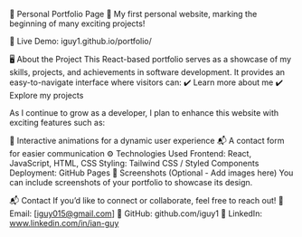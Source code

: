 📌 Personal Portfolio Page
🚀 My first personal website, marking the beginning of many exciting projects!

🔗 Live Demo: iguy1.github.io/portfolio/

🖥️ About the Project
This React-based portfolio serves as a showcase of my skills, projects, and achievements in software development. It provides an easy-to-navigate interface where visitors can:
✔️ Learn more about me
✔️ Explore my projects


As I continue to grow as a developer, I plan to enhance this website with exciting features such as:

🎨 Interactive animations for a dynamic user experience
📬 A contact form for easier communication
⚙️ Technologies Used
Frontend: React, JavaScript, HTML, CSS
Styling: Tailwind CSS / Styled Components
Deployment: GitHub Pages
📸 Screenshots (Optional - Add images here)
You can include screenshots of your portfolio to showcase its design.





📬 Contact
If you’d like to connect or collaborate, feel free to reach out!
📧 Email: [iguy015@gmail.com]
🔗 GitHub: github.com/iguy1
🔗 LinkedIn: www.linkedin.com/in/ian-guy









